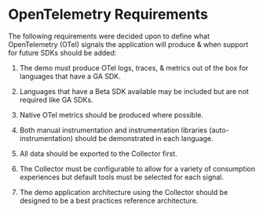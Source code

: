 # OpenTelemetry Requirements

The following requirements were decided upon to define what OpenTelemetry (OTel)
signals the application will produce & when support for future SDKs should be
added:

1. The demo must produce OTel logs, traces, & metrics out of the box for
   languages that have a GA SDK.

2. Languages that have a Beta SDK available may be included but are not required
   like GA SDKs.

3. Native OTel metrics should be produced where possible.

4. Both manual instrumentation and instrumentation libraries
   (auto-instrumentation) should be demonstrated in each language.

5. All data should be exported to the Collector first.

6. The Collector must be configurable to allow for a variety of consumption
   experiences but default tools must be selected for each signal.

7. The demo application architecture using the Collector should be designed to
   be a best practices reference architecture.
